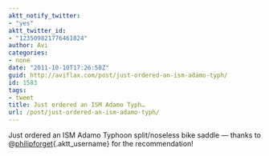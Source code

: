 ```yaml
---
aktt_notify_twitter:
- "yes"
aktt_twitter_id:
- "123509821776461824"
author: Avi
categories:
- none
date: "2011-10-10T17:26:50Z"
guid: http://aviflax.com/post/just-ordered-an-ism-adamo-typh/
id: 1583
tags:
- tweet
title: Just ordered an ISM Adamo Typh…
url: /post/just-ordered-an-ism-adamo-typh/
---
```

Just ordered an ISM Adamo Typhoon split/noseless bike saddle — thanks to @[philipforget](http://twitter.com/philipforget){.aktt_username} for the recommendation!